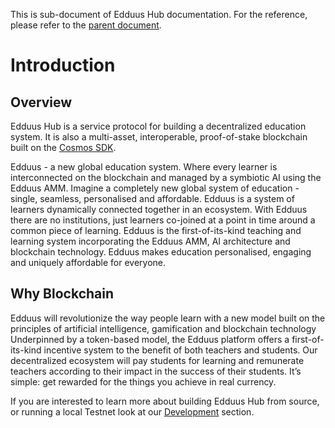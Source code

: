 This is sub-document of Edduus Hub documentation. For the reference, please refer to the [parent document](README.md).

# Introduction

## Overview

Edduus Hub is a service protocol for building a decentralized education system. It is also a multi-asset, interoperable, proof-of-stake blockchain built on the [Cosmos SDK](http://cosmos.network/).

Edduus - a new global education system. Where every learner is interconnected on the blockchain and managed by a symbiotic AI using the Edduus AMM. Imagine a completely new global system of education - single, seamless, personalised and affordable. Edduus is a system of learners dynamically connected together in an ecosystem. With Edduus there are no institutions, just learners co-joined at a point in time around a common piece of learning. Edduus is the first-of-its-kind teaching and learning system incorporating the Edduus AMM, AI architecture and blockchain technology. Edduus makes education personalised, engaging and uniquely affordable for everyone.

## Why Blockchain

Edduus will revolutionize the way people learn with a new model built on the principles of artificial intelligence, gamification and blockchain technology Underpinned by a token-based model, the Edduus platform offers a first-of-its-kind incentive system to the benefit of both teachers and students. Our decentralized ecosystem will pay students for learning and remunerate teachers according to their impact in the success of their students. It’s simple: get rewarded for the things you achieve in real currency.

If you are interested to learn more about building Edduus Hub from source, or running a local Testnet look at our [Development](/development) section.
